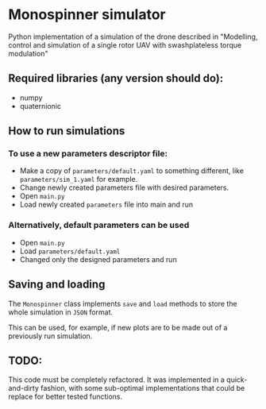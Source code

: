 # Monospinner simulator
Python implementation of a simulation of the drone described in "Modelling, control and simulation of a single rotor UAV with swashplateless torque modulation"

## Required libraries (any version should do):
- numpy
- quaternionic

## How to run simulations

### To use a new parameters descriptor file:
- Make a copy of `parameters/default.yaml` to something different, like `parameters/sim_1.yaml` for example.
- Change newly created parameters file with desired parameters.
- Open `main.py`
- Load newly created `parameters` file into main and run

### Alternatively, default parameters can be used
- Open `main.py`
- Load `parameters/default.yaml`
- Changed only the designed parameters and run

## Saving and loading
The `Monospinner` class implements `save` and `load` methods to store the whole simulation in `JSON` format.

This can be used, for example, if new plots are to be made out of a previously run simulation.

## TODO:
This code must be completely refactored.
It was implemented in a quick-and-dirty fashion, with some sub-optimal implementations that could be replace for better tested functions.